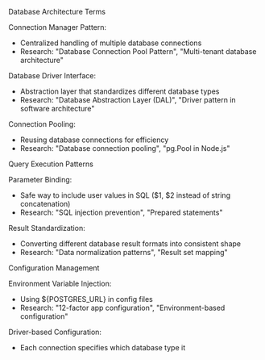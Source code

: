 Database Architecture Terms

Connection Manager Pattern:
- Centralized handling of multiple database connections
- Research: "Database Connection Pool Pattern", "Multi-tenant database
  architecture"

Database Driver Interface:
- Abstraction layer that standardizes different database types
- Research: "Database Abstraction Layer (DAL)", "Driver pattern in
  software architecture"

Connection Pooling:
- Reusing database connections for efficiency
- Research: "Database connection pooling", "pg.Pool in Node.js"

Query Execution Patterns

Parameter Binding:
- Safe way to include user values in SQL ($1, $2 instead of string
  concatenation)
- Research: "SQL injection prevention", "Prepared statements"

Result Standardization:
- Converting different database result formats into consistent shape
- Research: "Data normalization patterns", "Result set mapping"

Configuration Management

Environment Variable Injection:
- Using ${POSTGRES_URL} in config files
- Research: "12-factor app configuration", "Environment-based
  configuration"

Driver-based Configuration:
- Each connection specifies which database type it 